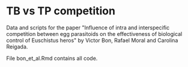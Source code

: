 # TB vs TP competition

Data and scripts for the paper "Influence of intra and interspecific competition between egg parasitoids on the effectiveness of biological control of Euschistus heros" by Victor Bon, Rafael Moral and Carolina Reigada.

File bon_et_al.Rmd contains all code.
